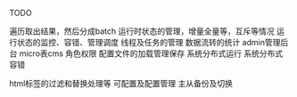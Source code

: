 TODO

遍历取出结果，然后分成batch
运行时状态的管理，增量全量等，互斥等情况
运行状态的监控、容错、管理调度
线程及任务的管理
数据流转的统计
admin管理后台
micro表cms
角色权限
配置文件的加载管理保存
系统分布式运行
系统分布式容错

html标签的过滤和替换处理等
可配置及配置管理
主从备份及切换


